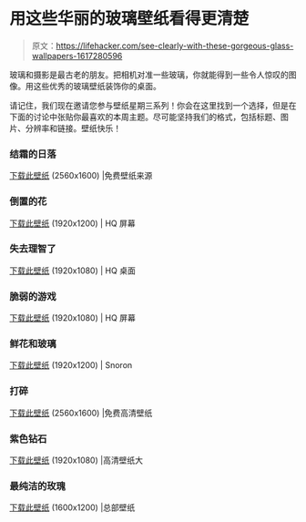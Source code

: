 # 用这些华丽的玻璃壁纸看得更清楚

> 原文：<https://lifehacker.com/see-clearly-with-these-gorgeous-glass-wallpapers-1617280596>

玻璃和摄影是最古老的朋友。把相机对准一些玻璃，你就能得到一些令人惊叹的图像。用这些优秀的玻璃壁纸装饰你的桌面。



请记住，我们现在邀请您参与壁纸星期三系列！你会在这里找到一个选择，但是在下面的讨论中张贴你最喜欢的本周主题。尽可能坚持我们的格式，包括标题、图片、分辨率和链接。壁纸快乐！

### 结霜的日落

[下载此壁纸](http://freewallsource.com/glass-wallpaper-4481.html) (2560x1600) |免费壁纸来源

### 倒置的花

[下载此壁纸](http://hqscreen.com/glass-grass-marbles-wallpaper-20165/) (1920x1200) | HQ 屏幕

### 失去理智了

[下载此壁纸](http://hqdesktop.net/glass-balls-wallpaper-34/) (1920x1080) | HQ 桌面

### 脆弱的游戏

[下载此壁纸](http://hqscreen.com/glass-chess-piece-wallpaper-482/) (1920x1080) | HQ 屏幕

### 鲜花和玻璃

[下载此壁纸](http://www.snoron.com/view-flower_and_glass-wide.html) (1920x1200) | Snoron

### 打碎

[下载此壁纸](http://www.free-hdwallpapers.com/wallpaper/general/hd-wallpaper-2560x1600px-free-fix-broken-laptop-lcd-screens/293158) (2560x1600) |免费高清壁纸

### 紫色钻石

[下载此壁纸](http://www.hdwallpaperslarge.com/3d-wallpapers-desktop-background/purple-colors-shine-diamond-3d-glass/) (1920x1080) |高清壁纸大

### 最纯洁的玫瑰

[下载此壁纸](http://wallpapersinhq.com/67372-finally_it_fell/) (1600x1200) |总部壁纸
